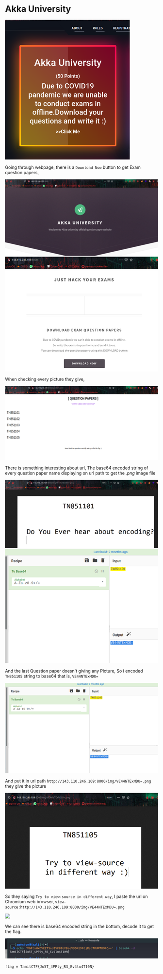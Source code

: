 # Akka University

![](image/chall.png)

Going through webpage, there is a `Download Now` button to get Exam question papers,

![](image/web1.png)
![](image/web.png)

When checking every picture they give, 

![](image/web2.png)

There is something interesting about url, The base64 encoded string of every question paper name displaying on url path to get the *.png* image file

![](image/webfir.png)
![](image/ccmain.png)

And the last Question paper doesn't giving any Picture, So i encoded `TN851105` string to base64 that is,  `VE44NTExMDU=`

![](image/cc.png)

And put it in url path `http://143.110.246.109:8000/img/VE44NTExMDU=.png` they give the picture

![](image/web3.png)

So they saying `Try to view-source in different way`, I paste the url on Chromium web browser, `view-source:http://143.110.246.109:8000/img/VE44NTExMDU=.png`

![](image/char1.png)

We can see there is base64 encoded string in the bottom, decode it to get the flag.

![](image/flag.png)

```flag = TamilCTF{Ju5T_4PPly_R3_Ev4lu4T10N}```
